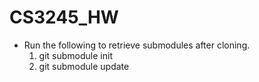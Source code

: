 # CS3245_HW
+ Run the following to retrieve submodules after cloning.
  1. git submodule init
  2. git submodule update
